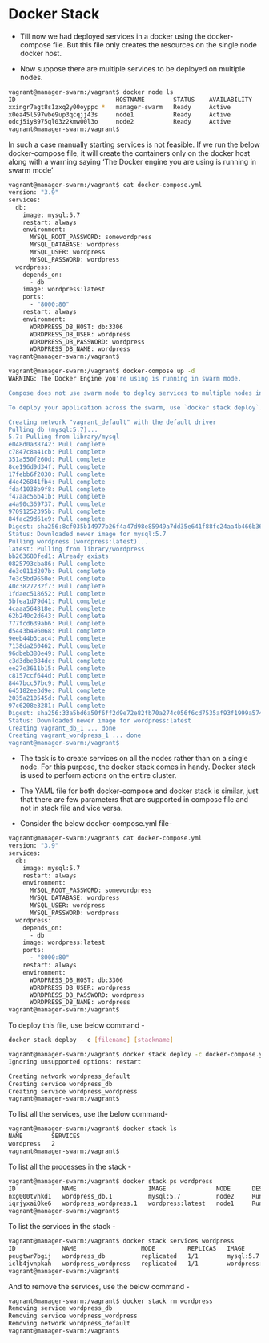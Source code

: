 # Docker Stack

- Till now we had deployed services in a docker using the docker-compose file. But this file only creates the resources on the single node docker host.

- Now suppose there are multiple services to be deployed on multiple nodes.

```bash
vagrant@manager-swarm:/vagrant$ docker node ls
ID                            HOSTNAME        STATUS    AVAILABILITY   MANAGER STATUS   ENGINE VERSION
xxingr7agt8s1zxq2y00oyppc *   manager-swarm   Ready     Active         Leader           23.0.1
x0ea45l597wbe9up3qcqjj43s     node1           Ready     Active                          23.0.1
odcj5iy8975ql03z2kmw00l3o     node2           Ready     Active                          23.0.1
vagrant@manager-swarm:/vagrant$
```

In such a case manually starting services is not feasible. If we run the below docker-compose file, it will create the containers only on the docker host along with a warning saying ‘The Docker engine you are using is running in swarm mode’

```bash
vagrant@manager-swarm:/vagrant$ cat docker-compose.yml
version: "3.9"
services:
  db:
    image: mysql:5.7
    restart: always
    environment:
      MYSQL_ROOT_PASSWORD: somewordpress
      MYSQL_DATABASE: wordpress
      MYSQL_USER: wordpress
      MYSQL_PASSWORD: wordpress
  wordpress:
    depends_on:
      - db
    image: wordpress:latest
    ports:
      - "8000:80"
    restart: always
    environment:
      WORDPRESS_DB_HOST: db:3306
      WORDPRESS_DB_USER: wordpress
      WORDPRESS_DB_PASSWORD: wordpress
      WORDPRESS_DB_NAME: wordpress
vagrant@manager-swarm:/vagrant$
```

```bash
vagrant@manager-swarm:/vagrant$ docker-compose up -d
WARNING: The Docker Engine you're using is running in swarm mode.

Compose does not use swarm mode to deploy services to multiple nodes in a swarm. All containers will be scheduled on the current node.

To deploy your application across the swarm, use `docker stack deploy`.

Creating network "vagrant_default" with the default driver
Pulling db (mysql:5.7)...
5.7: Pulling from library/mysql
e048d0a38742: Pull complete
c7847c8a41cb: Pull complete
351a550f260d: Pull complete
8ce196d9d34f: Pull complete
17febb6f2030: Pull complete
d4e426841fb4: Pull complete
fda41038b9f8: Pull complete
f47aac56b41b: Pull complete
a4a90c369737: Pull complete
97091252395b: Pull complete
84fac29d61e9: Pull complete
Digest: sha256:8cf035b14977b26f4a47d98e85949a7dd35e641f88fc24aa4b466b36beecf9d6
Status: Downloaded newer image for mysql:5.7
Pulling wordpress (wordpress:latest)...
latest: Pulling from library/wordpress
bb263680fed1: Already exists
0825793cba86: Pull complete
de3c011d207b: Pull complete
7e3c5bd9650e: Pull complete
40c3827232f7: Pull complete
1fdaec518652: Pull complete
5bfea1d79d41: Pull complete
4caaa564818e: Pull complete
62b240c2d643: Pull complete
777fcd639ab6: Pull complete
d5443b496068: Pull complete
9eeb44b3cac4: Pull complete
7138da260462: Pull complete
96dbeb380e49: Pull complete
c3d3dbe884dc: Pull complete
ee27e3611b15: Pull complete
c8157ccf644d: Pull complete
8447bcc57bc9: Pull complete
645182ee3d9e: Pull complete
2035a210545d: Pull complete
97c6208e3281: Pull complete
Digest: sha256:33a5bd6a50f6ff2d9e72e82fb70a274c056f6cd7535af93f1999a5746cef2fce
Status: Downloaded newer image for wordpress:latest
Creating vagrant_db_1 ... done
Creating vagrant_wordpress_1 ... done
vagrant@manager-swarm:/vagrant$
```

- The task is to create services on all the nodes rather than on a single node. For this purpose, the docker stack comes in handy. Docker stack is used to perform actions on the entire cluster.

- The YAML file for both docker-compose and docker stack is similar, just that there are few parameters that are supported in compose file and not in stack file and vice versa.

- Consider the below docker-compose.yml file-

```bash
vagrant@manager-swarm:/vagrant$ cat docker-compose.yml
version: "3.9"
services:
  db:
    image: mysql:5.7
    restart: always
    environment:
      MYSQL_ROOT_PASSWORD: somewordpress
      MYSQL_DATABASE: wordpress
      MYSQL_USER: wordpress
      MYSQL_PASSWORD: wordpress
  wordpress:
    depends_on:
      - db
    image: wordpress:latest
    ports:
      - "8000:80"
    restart: always
    environment:
      WORDPRESS_DB_HOST: db:3306
      WORDPRESS_DB_USER: wordpress
      WORDPRESS_DB_PASSWORD: wordpress
      WORDPRESS_DB_NAME: wordpress
vagrant@manager-swarm:/vagrant$
```

To deploy this file, use below command -

```bash
docker stack deploy - c [filename] [stackname]
```

```bash
vagrant@manager-swarm:/vagrant$ docker stack deploy -c docker-compose.yml wordpress
Ignoring unsupported options: restart

Creating network wordpress_default
Creating service wordpress_db
Creating service wordpress_wordpress
vagrant@manager-swarm:/vagrant$
```

To list all the services, use the below command-

```bash
vagrant@manager-swarm:/vagrant$ docker stack ls
NAME        SERVICES
wordpress   2
vagrant@manager-swarm:/vagrant$
```

To list all the processes in the stack -

```bash
vagrant@manager-swarm:/vagrant$ docker stack ps wordpress
ID             NAME                    IMAGE              NODE      DESIRED STATE   CURRENT STATE                  ERROR     PORTS
nxg000tvhkd1   wordpress_db.1          mysql:5.7          node2     Running         Preparing about a minute ago
iqrjyxai0ke6   wordpress_wordpress.1   wordpress:latest   node1     Running         Preparing about a minute ago
vagrant@manager-swarm:/vagrant$
```

To list the services in the stack -

```bash
vagrant@manager-swarm:/vagrant$ docker stack services wordpress
ID             NAME                  MODE         REPLICAS   IMAGE              PORTS
peugtwr7bgij   wordpress_db          replicated   1/1        mysql:5.7
iclb4jvnpkah   wordpress_wordpress   replicated   1/1        wordpress:latest   *:8000->80/tcp
vagrant@manager-swarm:/vagrant$
```

And to remove the services, use the below command -

```bash
vagrant@manager-swarm:/vagrant$ docker stack rm wordpress
Removing service wordpress_db
Removing service wordpress_wordpress
Removing network wordpress_default
vagrant@manager-swarm:/vagrant$
```
